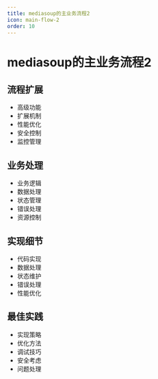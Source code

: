 ```yaml
---
title: mediasoup的主业务流程2
icon: main-flow-2
order: 10
---
```


# mediasoup的主业务流程2

## 流程扩展
- 高级功能
- 扩展机制
- 性能优化
- 安全控制
- 监控管理

## 业务处理
- 业务逻辑
- 数据处理
- 状态管理
- 错误处理
- 资源控制

## 实现细节
- 代码实现
- 数据处理
- 状态维护
- 错误处理
- 性能优化

## 最佳实践
- 实现策略
- 优化方法
- 调试技巧
- 安全考虑
- 问题处理
